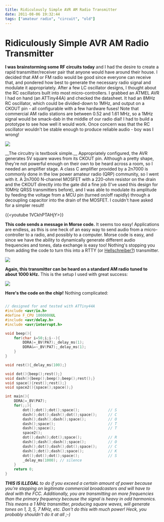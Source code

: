 ```yaml
---
title: Ridiculously Simple AVR AM Radio Transmitter
date: 2011-08-06 19:32:44
tags: ["amateur radio", "circuit", "old"]
---
```


# Ridiculously Simple AVR AM Radio Transmitter

__I was brainstorming some RF circuits today__ and I had the desire to create a rapid transmitter/receiver pair that anyone would have around their house. I decided that AM or FM radio would be good since everyone can receive that, and pondered how best to generate the necessary radio signal and modulate it appropriately.  After a few LC oscillator designs, I thought about the RC oscillators built into most micro-controllers. I grabbed an ATMEL AVR I had on hand (an ATTiny44A) and checked the datasheet. It had an 8MHz RC oscillator, which could be divided-down to 1MHz, and output on a CKOUT pin - all configurable with a few hardware fuses! Note that commercial AM radio stations are between 0.52 and 1.61 MHz, so a 1MHz signal would be smack-dab in the middle of our radio dial! I had to build a prototype to see how well it would work. Once concern was that the RC  oscillator wouldn't be stable enough to produce reliable audio - boy was I wrong!

<div class="text-center img-medium">

![](https://swharden.com/static/2011/08/06/schem.jpg)

</div>
__The circuitry is textbook simple.__ Appropriately configured, the AVR generates 5V square waves from its CKOUT pin. Although a pretty shape, they're not powerful enough on their own to be heard across a room, so I needed an amplifier stage. A class C amplifier provided by a 2n7000 is commonly done in the low power amateur radio (QRP) community, so I went with it. A 2n7000 N-channel MOSFET with a 220-ohm resistor on the drain and the CKOUT directly into the gate did a fine job (I've used this design for 10MHz QRSS transmitters before), and I was able to modulate its amplitude by feeding the voltage from a MCU pin (turned on/off rapidly) through a decoupling capacitor into the drain of the MOSFET. I couldn't have asked for a simpler result!

{{<youtube 1VCkhPTAHjY>}}

__This code sends a message in Morse code.__ It seems too easy!  Applications are endless, as this is one heck of an easy way to send audio from a micro-controller to a radio, and possibly to a computer. Morse code is easy, and since we have the ability to dynamically generate different audio frequencies and tones, data exchange is easy too!  Nothing's stopping you from adding the code to turn this into a RTTY (or [Hellschreiber?](http://www.swharden.com/blog/2011-08-05-i-before-e-except-after-hellschreiber/)) transmitter.


<div class="text-center img-border">

![](https://swharden.com/static/2011/08/06/DSCN1670.jpg)

</div>

__Again, this transmitter can be heard on a standard AM radio tuned to about 1000 kHz.__ This is the setup I used with great success:

<div class="text-center img-border">

![](https://swharden.com/static/2011/08/06/schem2.jpg)

</div>

__Here's the code on the chip!__ Nothing complicated:

```c

// designed for and tested with ATTiny44A
#include <avr/io.h>
#define F_CPU 1000000UL
#include <avr/delay.h>
#include <avr/interrupt.h>

void beep(){
    for(char i=50;i;i--){
        DDRA|=_BV(PA7);_delay_ms(1);
        DDRA&=~_BV(PA7);_delay_ms(1);
    }
}

void rest(){_delay_ms(100);}

void dot(){beep();rest();}
void dash(){beep();beep();beep();rest();}
void space(){rest();rest();}
void space2(){space();space();}

int main(){
    DDRA|=_BV(PA7);
    for(;;){
        dot();dot();dot();space();             // S
        dash();dot();dash();dot();space();     // C
        dash();dash();dash();space();          // O
        dash();space();                        // T
        dash();space();                        // T
        space2();
        dot();dash();dot();space();            // R
        dash();dash();dash();space();          // O
        dash();dot();dash();dot();space();     // C
        dash();dot();dash();space();           // K
        dot();dot();dot();space();             // S
        _delay_ms(1000); // silence
    }
    return 0;
}
```

___THIS IS ILLEGAL__ to do if you exceed a certain amount of power because you're stepping on legitimate commercial broadcasters and will have to deal with the FCC. Additionally, you are transmitting on more frequencies than the primary frequency because the signal is heavy in odd harmonics. This means a 1 MHz transmitter, producing square waves, will generate tones on 1, 3, 5, 7 MHz, etc. Don't do this with much power! Heck, you probably shouldn't do it at all ;-)_